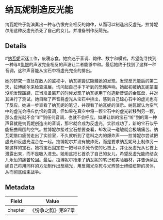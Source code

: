 # 纳瓦妮制造反光能
纳瓦妮终于能演奏出一种与仇恨完全相反的韵律，从而可以制造出反虚光。拉博妮尔用这种反虚光杀死了自己的女儿，并准备制作反飓光。

## Details
#[纳瓦妮](characters/navani)沉迷工作，废寝忘食。她痴迷于音调、韵律、数字和模式，希望能寻找到一种与#[仇恨](characters/odium)的声波完全相反的声波让二者能够中和。最后她终于找到了这样一种音调，这种声音能从宝石中将虚光完全的排出。

她的研究一直处在敌人的监视中，纳瓦妮尝试隐藏她的发现。发现反光能后的第二天，拉博妮尔来检查进展，询问起自己手下听到的恐怖声响。她起初被纳瓦妮蒙混没能发现蹊跷，正当准备离开的时候发现了纳瓦妮用于创造新音调的金属盘，并对其进行了测试。她目睹了声音将虚光从宝石中排出，感到自己琼心石中的虚光也有了反应。她进一步查看了纳瓦妮的笔记，并观看了纳瓦妮的演示。纳瓦妮认为空气中的虚光会呼应仇恨的音调，但如果在真空中将一颗宝石中的虚光转移到另一颗，那么虚光就不会“听”到任何音调，也就不会呼应。如果让新的宝石“听”到的第一种声音就是纳瓦妮创造出的音调，那它就会成为反虚光。实验成功了，新的宝石似乎能扭曲周围的空气。拉博妮尔接过宝石想要查看，却发现一碰触就会极端痛苦。纳瓦妮借口疲劳走出了实验室，不久就听到了意料之内的爆炸声——拉博妮尔尝试把虚光和反虚光混合在一起。拉博妮尔并没有被炸死，而是要求纳瓦妮马上制作另一颗这样的宝石。她将宝石固定在一把可以杀死令使的匕首上，并让反虚光从匕首上泄露出来，而不是吸入进去。她用这把匕首杀了自己的女儿，希望反虚光能终结女儿永恒的痛苦轮回。最后，拉博妮尔抢走了纳瓦妮的笔记和实验器材，并告诉纳瓦妮自己将用同样的方法制作出反飓光，用反飓光杀死与光辉骑士缔结纽带的灵体，从而彻底结束战争。

## Metadata
| Field | Value |
| ----- | ----- |
| chapter | 《纷争之韵》第97章 |
